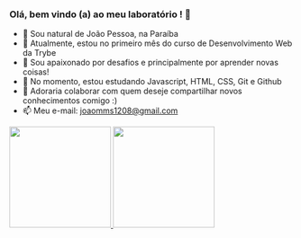 ### Olá, bem vindo (a) ao meu laboratório ! 👋

- 🔭 Sou natural de João Pessoa, na Paraíba
- 🌱 Atualmente, estou no primeiro mês do curso de Desenvolvimento Web da Trybe
- 👯 Sou apaixonado por desafios e principalmente por aprender novas coisas!
- 🤔 No momento, estou estudando Javascript, HTML, CSS, Git e Github
- 💬 Adoraria colaborar com quem deseje compartilhar novos conhecimentos comigo :)
- 📫 Meu e-mail: joaomms1208@gmail.com

<div>
  <a href=https://github.com/joaomanoelsoares>  
  <img height="180cm" src="https://github-readme-stats.vercel.app/api?username=joaomanoelsoares&show_icons=true&theme=dracula"/>
  <img height="180cm" src="https://github-readme-stats.vercel.app/api/top-langs/?username=joaomanoelsoares&layout=compact&theme=dracula"/>
</div>
